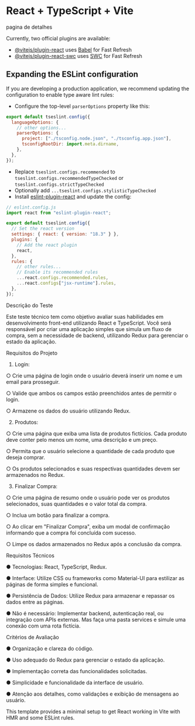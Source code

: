 # React + TypeScript + Vite

pagina de detalhes

Currently, two official plugins are available:

- [@vitejs/plugin-react](https://github.com/vitejs/vite-plugin-react/blob/main/packages/plugin-react/README.md) uses [Babel](https://babeljs.io/) for Fast Refresh
- [@vitejs/plugin-react-swc](https://github.com/vitejs/vite-plugin-react-swc) uses [SWC](https://swc.rs/) for Fast Refresh

## Expanding the ESLint configuration

If you are developing a production application, we recommend updating the configuration to enable type aware lint rules:

- Configure the top-level `parserOptions` property like this:

```js
export default tseslint.config({
  languageOptions: {
    // other options...
    parserOptions: {
      project: ["./tsconfig.node.json", "./tsconfig.app.json"],
      tsconfigRootDir: import.meta.dirname,
    },
  },
});
```

- Replace `tseslint.configs.recommended` to `tseslint.configs.recommendedTypeChecked` or `tseslint.configs.strictTypeChecked`
- Optionally add `...tseslint.configs.stylisticTypeChecked`
- Install [eslint-plugin-react](https://github.com/jsx-eslint/eslint-plugin-react) and update the config:

```js
// eslint.config.js
import react from "eslint-plugin-react";

export default tseslint.config({
  // Set the react version
  settings: { react: { version: "18.3" } },
  plugins: {
    // Add the react plugin
    react,
  },
  rules: {
    // other rules...
    // Enable its recommended rules
    ...react.configs.recommended.rules,
    ...react.configs["jsx-runtime"].rules,
  },
});
```

Descrição do Teste

Este teste técnico tem como objetivo avaliar suas habilidades em desenvolvimento front-end utilizando React e TypeScript. Você será responsável por criar uma aplicação simples que simula um fluxo de compra, sem a necessidade de backend, utilizando Redux para gerenciar o estado da aplicação.

Requisitos do Projeto

1. Login:

○ Crie uma página de login onde o usuário deverá inserir um nome e um email para prosseguir.

○ Valide que ambos os campos estão preenchidos antes de permitir o login.

○ Armazene os dados do usuário utilizando Redux.

2. Produtos:

○ Crie uma página que exiba uma lista de produtos fictícios. Cada produto deve conter pelo menos um nome, uma descrição e um preço.

○ Permita que o usuário selecione a quantidade de cada produto que deseja comprar.

○ Os produtos selecionados e suas respectivas quantidades devem ser armazenados no Redux.

3. Finalizar Compra:

○ Crie uma página de resumo onde o usuário pode ver os produtos selecionados, suas quantidades e o valor total da compra.

○ Inclua um botão para finalizar a compra.

○ Ao clicar em "Finalizar Compra", exiba um modal de confirmação informando que a compra foi concluída com sucesso.

○ Limpe os dados armazenados no Redux após a conclusão da compra.

Requisitos Técnicos

● Tecnologias: React, TypeScript, Redux.

● Interface: Utilize CSS ou frameworks como Material-UI para estilizar as páginas de forma simples e funcional.

● Persistência de Dados: Utilize Redux para armazenar e repassar os dados entre as páginas.

● Não é necessário: Implementar backend, autenticação real, ou integração com APIs externas. Mas faça uma pasta services e simule uma conexão com uma rota fictícia.

Critérios de Avaliação

● Organização e clareza do código.

● Uso adequado do Redux para gerenciar o estado da aplicação.

● Implementação correta das funcionalidades solicitadas.

● Simplicidade e funcionalidade da interface de usuário.

● Atenção aos detalhes, como validações e exibição de mensagens ao usuário.

This template provides a minimal setup to get React working in Vite with HMR and some ESLint rules.
